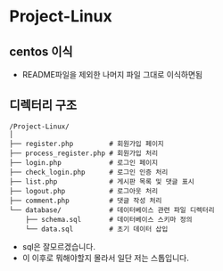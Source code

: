 # Project-Linux

## centos 이식
- README파일을 제외한 나머지 파일 그대로 이식하면됨
## 디렉터리 구조
```
/Project-Linux/
│
├── register.php         # 회원가입 페이지
├── process_register.php # 회원가입 처리
├── login.php            # 로그인 페이지
├── check_login.php      # 로그인 인증 처리
├── list.php             # 게시판 목록 및 댓글 표시
├── logout.php           # 로그아웃 처리
├── comment.php          # 댓글 작성 처리
└── database/            # 데이터베이스 관련 파일 디렉터리
    ├── schema.sql       # 데이터베이스 스키마 정의
    └── data.sql         # 초기 데이터 삽입
```
- sql은 잘모르겠습니다.
- 이 이후로 뭐해야할지 몰라서 일단 저는 스톱입니다.